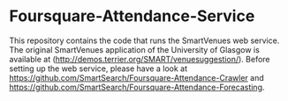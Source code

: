 Foursquare-Attendance-Service
=============================

This repository contains the code that runs the SmartVenues web service. The original SmartVenues application of the University of Glasgow is available at (http://demos.terrier.org/SMART/venuesuggestion/). Before setting up the web service, please have a look at https://github.com/SmartSearch/Foursquare-Attendance-Crawler and https://github.com/SmartSearch/Foursquare-Attendance-Forecasting.
